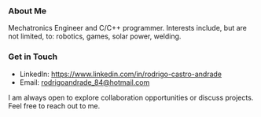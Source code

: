 ### About Me
Mechatronics Engineer and C/C++ programmer. Interests include, but are not limited, to: robotics, games, solar power, welding.

### Get in Touch
- LinkedIn: https://www.linkedin.com/in/rodrigo-castro-andrade
- Email: rodrigoandrade_84@hotmail.com

I am always open to explore collaboration opportunities or discuss projects. Feel free to reach out to me.

<!---
RodrigoCastroAndrade/RodrigoCastroAndrade is a ✨ special ✨ repository because its `README.md` (this file) appears on your GitHub profile.
You can click the Preview link to take a look at your changes.
--->
